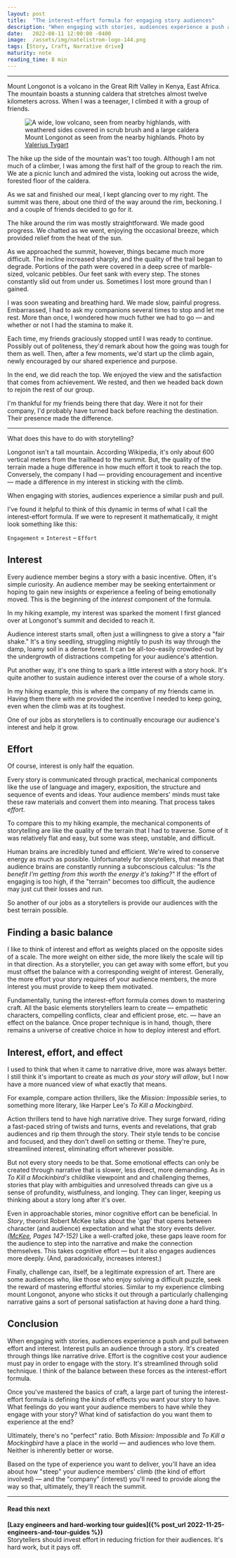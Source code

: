 ```yaml
---
layout: post
title:  "The interest-effort formula for engaging story audiences"
description: "When engaging with stories, audiences experience a push and pull between effort and interest. Storytellers can tune this balance to control the types of experiences they create."
date:   2022-08-11 12:00:00 -0400
image:  /assets/img/natelistrom-logo-144.png
tags: [Story, Craft, Narrative drive]
maturity: note
reading_time: 8 min
---
```


---

<p class="dropCap">Mount Longonot is a volcano in the Great Rift Valley in Kenya, East Africa. The mountain boasts a stunning caldera that stretches almost twelve kilometers across. When I was a teenager, I climbed it with a group of friends.</p>

<figure>
    <img src="/assets/img/interest-effort-01-longonot.jpg"
         alt="A wide, low volcano, seen from nearby highlands, with weathered sides covered in scrub brush and a large caldera">
    <figcaption>Mount Longonot as seen from the nearby highlands. Photo by <a href="https://commons.wikimedia.org/wiki/File:MtLongonot1.jpg">Valerius Tygart</a></figcaption>
</figure>

The hike up the side of the mountain was't too tough. Although I am not much of a climber, I was among the first half of the group to reach the rim. We ate a picnic lunch and admired the vista, looking out across the wide, forested floor of the caldera.

As we sat and finished our meal, I kept glancing over to my right. The summit was there, about one third of the way around the rim, beckoning. I and a couple of friends decided to go for it.

The hike around the rim was mostly straightforward. We made good progress. We chatted as we went, enjoying the occasional breeze, which provided relief from the heat of the sun.

As we approached the summit, however, things became much more difficult. The incline increased sharply, and the quality of the trail began to degrade. Portions of the path were covered in a deep scree of marble-sized, volcanic pebbles. Our feet sank with every step. The stones constantly slid out from under us. Sometimes I lost more ground than I gained. 

I was soon sweating and breathing hard. We made slow, painful progress. Embarrassed, I had to ask my companions several times to stop and let me rest. More than once, I wondered how much futher we had to go — and whether or not I had the stamina to make it. 

Each time, my friends graciously stopped until I was ready to continue. Possibly out of politeness, they'd remark about how the going was tough for them as well. Then, after a few moments, we'd start up the climb again, newly encouraged by our shared experience and purpose.

In the end, we did reach the top. We enjoyed the view and the satisfaction that comes from achievement. We rested, and then we headed back down to rejoin the rest of our group.

I'm thankful for my friends being there that day. Were it not for their company, I'd probably have turned back before reaching the destination. Their presence made the difference.

---

What does this have to do with storytelling?

Longonot isn't a tall mountain. According Wikipedia, it's only about 600 vertical meters from the trailhead to the summit. But, the quality of the terrain made a huge difference in how much effort it took to reach the top. Conversely, the company I had — providing encouragement and incentive — made a difference in my interest in sticking with the climb.

When engaging with stories, audiences experience a similar push and pull.

I've found it helpful to think of this dynamic in terms of what I call the interest-effort formula. If we were to represent it mathematically, it might look something like this:

`Engagement` = `Interest` – `Effort`

## Interest

Every audience member begins a story with a basic incentive. Often, it's simple curiosity. An audience member may be seeking entertainment or hoping to gain new insights or experience a feeling of being emotionally moved. This is the beginning of the _interest_ component of the formula.

In my hiking example, my interest was sparked the moment I first glanced over at Longonot's summit and decided to reach it.

Audience interest starts small, often just a willingness to give a story a "fair shake." It's a tiny seedling, struggling mightily to push its way through the damp, loamy soil in a dense forest. It can be all-too-easily crowded-out by the undergrowth of distractions competing for your audience's attention.

Put another way, it's one thing to spark a little interest with a story hook. It's quite another to sustain audience interest over the course of a whole story.

In my hiking example, this is where the company of my friends came in. Having them there with me provided the incentive I needed to keep going, even when the climb was at its toughest.

One of our jobs as storytellers is to continually encourage our audience's interest and help it grow.

## Effort

Of course, interest is only half the equation.

Every story is communicated through practical, mechanical components like the use of language and imagery, exposition, the structure and sequence of events and ideas. Your audience members' minds must take these raw materials and convert them into meaning. That process takes _effort_. 

To compare this to my hiking example, the mechanical components of storytelling are like the quality of the terrain that I had to traverse. Some of it was relatively flat and easy, but some was steep, unstable, and difficult.

Human brains are incredibly tuned and efficient. We're wired to conserve energy as much as possible. Unfortunately for storytellers, that means that audience brains are constantly running a subconscious calculus: _"Is the benefit I'm getting from this worth the energy it's taking?"_ If the effort of engaging is too high, if the "terrain" becomes too difficult, the audience may just cut their losses and run.

So another of our jobs as a storytellers is provide our audiences with the best terrain possible.

## Finding a basic balance

I like to think of interest and effort as weights placed on the opposite sides of a scale. The more weight on either side, the more likely the scale will tip in that direction. As a storyteller, you can get away with some effort, but you must offset the balance with a corresponding weight of interest. Generally, the more effort your story requires of your audience members, the more interest you must provide to keep them motivated.

Fundamentally, tuning the interest-effort formula comes down to mastering craft. All the basic elements storytellers learn to create — empathetic characters, compelling conflicts, clear and efficient prose, etc. — have an effect on the balance. Once proper technique is in hand, though, there remains a universe of creative choice in how to deploy interest and effort.

## Interest, effort, and effect

I used to think that when it came to narrative drive, more was always better. I still think it's important to create as much _as your story will allow_, but I now have a more nuanced view of what exactly that means.

For example, compare action thrillers, like the _Mission: Impossible_ series, to something more literary, like Harper Lee's _To Kill a Mockingbird_.

Action thrillers tend to have high narrative drive. They surge forward, riding a fast-paced string of twists and turns, events and revelations, that grab audiences and rip them through the story. Their style tends to be concise and focused, and they don't dwell on setting or theme. They're pure, streamlined interest, eliminating effort wherever possible. 

But not every story needs to be that. Some emotional effects can only be created through narrative that is slower, less direct, more demanding. As in _To Kill a Mockinbird's_ childlike viewpoint and and challenging themes, stories that play with ambiguities and unresolved threads can give us a sense of profundity, wistfulness, and longing. They can linger, keeping us thinking about a story long after it's over.

Even in approachable stories, minor cognitive effort can be beneficial. In _Story_, theorist Robert McKee talks about the 'gap' that opens between character (and audience) expectation and what the story events deliver. <cite>(<a href="/bibliography#mckee2014">McKee</a>, Pages 147-152)</cite> Like a well-crafted joke, these gaps leave room for the audience to step into the narrative and make the connection themselves. This takes cognitive effort — but it also engages audiences more deeply. (And, paradoxically, increases interest.)

Finally, challenge can, itself, be a legitimate expression of art. There are some audiences who, like those who enjoy solving a difficult puzzle, seek the reward of mastering effortful stories. Similar to my experience climbing mount Longonot, anyone who sticks it out through a particularly challenging narrative gains a sort of personal satisfaction at having done a hard thing.

## Conclusion

When engaging with stories, audiences experience a push and pull between effort and interest. Interest pulls an audience through a story. It's created through things like narrative drive. Effort is the cognitive cost your audience must pay in order to engage with the story. It's streamlined through solid technique. I think of the balance between these forces as the interest-effort formula.

Once you've mastered the basics of craft, a large part of tuning the interest-effort formula is defining the _kinds_ of effects you want your story to have. What feelings do you want your audience members to have while they engage with your story? What kind of satisfaction do you want them to experience at the end?

Ultimately, there's no "perfect" ratio. Both _Mission: Impossible_ and _To Kill a Mockingbird_ have a place in the world — and audiences who love them. Neither is inherently better or worse.

Based on the type of experience you want to deliver, you'll have an idea about how "steep" your audience members' climb (the kind of effort involved) — and the "company" (interest) you'll need to provide along the way so that, ultimately, they'll reach the summit.

---

#### Read this next

**[Lazy engineers and hard-working tour guides]({% post_url 2022-11-25-engineers-and-tour-guides %})**
<br />Storytellers should invest effort in reducing friction for their audiences. It's hard work, but it pays off.